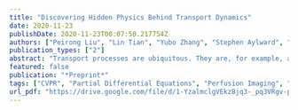 ```yaml
---
title: "Discovering Hidden Physics Behind Transport Dynamics"
date: 2020-11-23
publishDate: 2020-11-23T00:07:50.217754Z
authors: ["Peirong Liu", "Lin Tian", "Yubo Zhang", "Stephen Aylward", "Yueh Lee", "Marc Niethammer"]
publication_types: ["2"]
abstract: "Transport processes are ubiquitous. They are, for example, at the heart of optical flow approaches; or of perfusion imaging, where blood transport is assessed, most commonly by injecting a tracer. An advection-diffusion equation is widely used to describe these transport phenomena. Our goal is estimating the underlying physics of advection-diffusion equations, expressed as velocity and diffusion tensor fields. We propose a learning framework (YETI) building on an auto-encoder structure between 2D and 3D image time-series, which incorporates the advection-diffusion model. To help with identifiability, we develop an advection-diffusion simulator which allows pre-training of our model by supervised learning using the velocity and diffusion tensor fields. Instead of directly learning these velocity and diffusion tensor fields, we introduce representations that assure incompressible flow and symmetric positive semi-definite diffusion fields and demonstrate the additional benefits of these representations on improving estimation accuracy. We further use transfer learning to apply YETI on a public brain magnetic resonance (MR) perfusion dataset of stroke patients and show its ability to successfully distinguish stroke lesions from normal brain regions via the estimated velocity and diffusion tensor fields."
featured: false
publication: "*Preprint*"
tags: ["CVPR", "Partial Differential Equations", "Perfusion Imaging", "Stroke", "brain"]
url_pdf: "https://drive.google.com/file/d/1-YzalmclgVEkzBjq3-_pq3VRgv-pKTf-"
---
```

